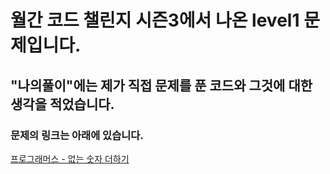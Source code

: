 # 월간 코드 챌린지 시즌3에서 나온 level1 문제입니다.
## "나의풀이"에는 제가 직접 문제를 푼 코드와 그것에 대한 생각을 적었습니다.
### 문제의 링크는 아래에 있습니다.
<a href="https://programmers.co.kr/learn/courses/30/lessons/86051" target="_blank">프로그래머스 - 없는 숫자 더하기</a>
